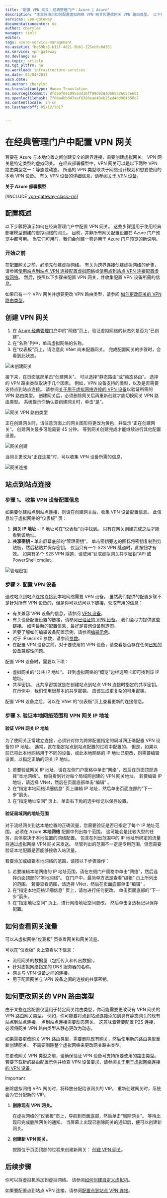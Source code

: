```yaml
---
title: "配置 VPN 网关：经典管理门户：Azure | Azure"
description: "本文将演示如何配置虚拟网络 VPN 网关和更改网关 VPN 路由类型。 以下步骤适用于经典部署模型和经典管理门户。"
services: vpn-gateway
documentationcenter: na
author: cherylmc
manager: timlt
editor: 
tags: azure-service-management
ms.assetid: fbe59ba8-b11f-4d21-9bb1-225ec6c6d351
ms.service: vpn-gateway
ms.devlang: na
ms.topic: article
ms.tgt_pltfrm: na
ms.workload: infrastructure-services
ms.date: 04/04/2017
wacn.date: 
ms.author: cherylmc
ms.translationtype: Human Translation
ms.sourcegitcommit: 8fd60f0e1095add1bff99de28a0b65a8662ce661
ms.openlocfilehash: 7f00a4bb047aaf8388eae49eb25ed40d904358a7
ms.contentlocale: zh-cn
ms.lasthandoff: 05/12/2017


---
```

# <a name="configure-a-vpn-gateway-in-the-classic-management-portal"></a>在经典管理门户中配置 VPN 网关 
若要在 Azure 与本地位置之间创建安全的跨界连接，需要创建虚拟网关。 VPN 网关是特定类型的虚拟网关。 在经典部署模型中，VPN 网关可以是以下两种 VPN 路由类型之一：静态或动态。 所选的 VPN 类型取决于网络设计规划和想要使用的本地 VPN 设备。 有关 VPN 设备的详细信息，请参阅[关于 VPN 设备](vpn-gateway-about-vpn-devices.md)。

**关于 Azure 部署模型**

[!INCLUDE [vpn-gateway-clasic-rm](../../includes/vpn-gateway-classic-rm-include.md)]

## <a name="configuration-overview"></a>配置概述
以下步骤将演示如何在经典管理门户中配置 VPN 网关。 这些步骤适用于使用经典部署模型创建的虚拟网络的网关。 目前，并非所有网关配置设置在 Azure 门户预览中都可用。 当它们可用时，我们会创建一套适用于 Azure 门户预览的新说明。

### <a name="before-you-begin"></a>开始之前
在配置网关之前，必须先创建虚拟网络。 有关为跨界连接创建虚拟网络的步骤，请参阅[使用站点到站点 VPN 连接配置虚拟网络](vpn-gateway-site-to-site-create.md)或[使用点到站点 VPN 连接配置虚拟网络](vpn-gateway-point-to-site-create.md)。 然后，按照以下步骤来配置 VPN 网关，并收集配置 VPN 设备所需的信息。 

如果已有一个 VPN 网关并想要更改 VPN 路由类型，请参阅 [如何更改网关的 VPN 路由类型](#how-to-change-the-vpn-routing-type-for-your-gateway)。

## <a name="create-a-vpn-gateway"></a>创建 VPN 网关
1. 在 [Azure 经典管理门户](https://manage.windowsazure.cn)中的“网络”页上，验证虚拟网络的状态列是否为“已创建”。
2. 在“名称”列中，单击虚拟网络的名称。
3. 在“仪表板”页上，请注意此 VNet 尚未配置网关。 完成配置网关的步骤时，会看到此状态。

![未创建网关](./media/vpn-gateway-configure-vpn-gateway-mp/IC717025.png)

接下来，在页面底部单击“创建网关”。 可以选择“静态路由”或“动态路由”。 选择的 VPN 路由类型取决于几个因素。 例如，VPN 设备支持的类型，以及是否需要支持点到站点连接。 请参阅[关于用于虚拟网络连接的 VPN 设备](vpn-gateway-about-vpn-devices.md)以验证所需的 VPN 路由类型。 创建网关后，必须删除网关后再重新创建才能切换网关 VPN 路由类型。 系统提示你确认要创建网关时，单击“是”。

![网关 VPN 路由类型](./media/vpn-gateway-configure-vpn-gateway-mp/IC717026.png)

正在创建网关时，请注意页面上的网关图形将更改为黄色，并显示“正在创建网关”。 创建网关最多可能需要 45 分钟。 等到网关创建完成才能继续进行其他配置设置。

![网关创建](./media/vpn-gateway-configure-vpn-gateway-mp/IC717027.png)

当网关更改为“正在连接”时，可以收集 VPN 设备所需的信息。

![网关连接](./media/vpn-gateway-configure-vpn-gateway-mp/IC717028.png)

## <a name="site-to-site-connections"></a>站点到站点连接

### <a name="step-1-gather-information-for-your-vpn-device-configuration"></a>步骤 1。 收集 VPN 设备配置信息
如果要创建站点到站点连接，则请在创建网关后，收集 VPN 设备配置信息。 此信息位于虚拟网络的“仪表板”  页：

1. **网关 IP 地址 -** IP 地址可在“仪表板”页中找到。 只有在网关创建完成之后才能看到该地址。
2. **共享密钥 -** 单击屏幕底部的“管理密钥”。 单击密钥旁边的图标将密钥复制到剪贴板，然后粘贴并保存密钥。 仅当只有一个 S2S VPN 隧道时，此按钮才有效。 如果有多个 S2S VPN 隧道，请使用“获取虚拟网关共享密钥”API 或 PowerShell cmdlet。

![管理密钥](./media/vpn-gateway-configure-vpn-gateway-mp/IC717029.png)

### <a name="step-2--configure-your-vpn-device"></a>步骤 2.  配置 VPN 设备
通过站点到站点连接连接到本地网络需要 VPN 设备。 虽然我们提供的配置步骤不是针对所有 VPN 设备的，但是你可以访问以下链接，获取有用的信息：

- 有关兼容 VPN 设备的信息，请参阅 [VPN 设备](vpn-gateway-about-vpn-devices.md)。 
- 有关设备配置设置的链接，请参阅[已验证的 VPN 设备](vpn-gateway-about-vpn-devices.md#devicetable)。 我们会尽力提供这些链接。 如需最新的配置信息，最好是咨询设备制造商。
- 若要了解如何编辑设备配置示例，请参阅[编辑示例](vpn-gateway-about-vpn-devices.md#editing)。
- 对于 IPsec/IKE 参数，请参阅[参数](vpn-gateway-about-vpn-devices.md#ipsec)。
- 在配置 VPN 设备之前，对于要使用的 VPN 设备，请查看是否存在任何[已知的设备兼容性问题](vpn-gateway-about-vpn-devices.md#known)。

配置 VPN 设备时，需要以下项：

- 虚拟网关的“公共 IP 地址”。 转到虚拟网络的“概览”边栏选项卡即可找到该 IP 地址。
- 共享密钥。 此共享密钥就是在创建站点到站点 VPN 连接时指定的共享密钥。 在示例中，我们使用很基本的共享密钥。 应该生成更复杂的可用密钥。

配置 VPN 设备之后，可以在 VNet 的“仪表板”页上查看更新的连接信息。

### <a name="step-3-verify-your-local-network-ranges-and-vpn-gateway-ip-address"></a>步骤 3. 验证本地网络范围和 VPN 网关 IP 地址
#### <a name="verify-your-vpn-gateway-ip-address"></a>验证 VPN 网关 IP 地址
为了使网关正常建立连接，必须针对你为跨界配置指定的局域网正确配置 VPN 设备的 IP 地址。 通常，这在指定站点到站点配置的过程中配置的。 但是，如果以前已将此本地网络用于不同的设备，或此本地网络的 IP 地址已更改，则需要编辑设置，以指定正确的网关 IP 地址。

1. 若要验证网关 IP 地址，请在左侧门户窗格中单击“网络”，然后在页面顶部选择“本地网络”。 你将看到针对每个局域网创建的 VPN 网关地址。 若要编辑 IP 地址，请选择 VNet，然后在页面底部单击“编辑”  。
2. 在“指定本地网络详细信息”  页上编辑 IP 地址，然后单击页面底部的“下一步”箭头。
3. 在“指定地址空间”  页上，单击右下角的选中标记以保存设置。

#### <a name="verify-the-address-ranges-for-your-local-networks"></a>验证局域网的地址范围
对于流经网关到达本地位置的正确流量，您需要验证是否已指定了每个 IP 地址范围。 必须在 Azure **本地网络** 配置中列出每个范围。 这可能会是比较大型的任务，具体取决于本地位置的网络配置。 包含在列出范围中的 IP 地址所绑定的流量将通过虚拟网络 VPN 网关来发送。 尽管列出的范围不一定是专用范围，但您需要验证本地配置是否能够接收入站流量。

若要添加或编辑本地网络的范围，请按以下步骤操作：

1. 若要编辑本地网络的 IP 地址范围，请在左侧门户窗格中单击“网络”，然后选择页面顶部的“本地网络”。 在门户中，最简单方法是查看“编辑”  页上所列出的范围。 若要查看范围，请选择 VNet，然后在页面底部单击“编辑”  。
2. 在“指定本地网络详细信息”  页上，请勿进行任何更改。 单击页面底部的“下一步”箭头。
3. 在“指定地址空间”  页上，进行网络地址空间更改。 然后单击复选标记以保存配置。

## <a name="how-to-view-gateway-traffic"></a>如何查看网关流量
可以从虚拟网络“仪表板”  页查看网关和网关流量。

可以在“仪表板”  页上查看以下信息：

* 流经网关的数据量（包括传入和传出数据）。
* 针对虚拟网络指定的 DNS 服务器的名称。
* 网关与 VPN 设备之间的连接。
* 用于配置网关与 VPN 设备之间的连接的共享密钥。

## <a name="how-to-change-the-vpn-routing-type-for-your-gateway"></a>如何更改网关的 VPN 路由类型
由于某些连接配置仅适用于特定网关路由类型，你可能需要更改现有 VPN 网关的 VPN 路由网关类型。 例如，你可能要将点到站点连接添加到具有静态网关的现有站点到站点连接。 点到站点连接需要动态网关。 这意味着若要配置 P2S 连接，必须将网关 VPN 路由类型从静态更改为动态。

如果需要更改网关 VPN 路由类型，需要删除现有网关，然后使用新的路由类型重新创建网关。 不需要删除整个虚拟网络来更改网关路由类型。

在更改网关 VPN 类型之前，请确保验证 VPN 设备可支持所要使用的路由类型。 若要下载新的路由配置示例并检查 VPN 设备要求，请参阅[关于用于虚拟网络连接的 VPN 设备](vpn-gateway-about-vpn-devices.md)。

> [!IMPORTANT]
> 删除虚拟网络 VPN 网关时，将释放分配给该网关的 VIP。 重新创建网关时，系统会为它分配新的 VIP。
> 
> 

1. **删除现有 VPN 网关。**

    在虚拟网络的“仪表板”页上，导航到页面底部，然后单击“删除网关”。 等待出现已完成删除网关的通知。 当屏幕上出现已删除网关的通知后，便可以创建新网关。
2. **创建新 VPN 网关。**

    按照位于页面顶部的过程来创建新网关： [创建 VPN 网关](#create-a-vpn-gateway)。

## <a name="next-steps"></a>后续步骤
你可以将虚拟机添加到虚拟网络。 请参阅[如何创建自定义虚拟机](../virtual-machines/windows/classic/createportal.md?toc=%2fazure%2fvirtual-machines%2fwindows%2fclassic%2ftoc.json)。

如果要配置点到站点 VPN 连接，请参阅[配置点到站点 VPN 连接](vpn-gateway-point-to-site-create.md)。

